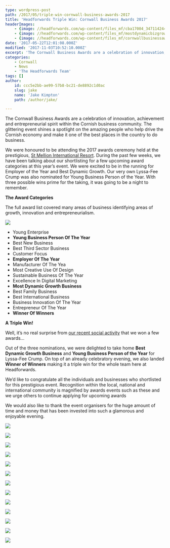 ```yaml
---
type: wordpress-post
path: /2017/05/triple-win-cornwall-business-awards-2017
title: 'Headforwards Triple Win: Cornwall Business Awards 2017'
headerImages:
    - {image: //headforwards.com/wp-content/files_mf/cba17004_34711424496_o.jpg, text: 'A Triple Win at Cornwall Business Awards 2017'}
    - {image: //headforwards.com/wp-content/files_mf/mostdynamicbizgrowthheadforwards_33942464693_o.jpg, text: 'A Triple Win at Cornwall Business Awards 2017'}
    - {image: //headforwards.com/wp-content/files_mf/cornwallbusinessawards_34750934435_o.jpg, text: 'A Triple Win at Cornwall Business Awards 2017'}
date: '2017-05-22T12:01:08.000Z'
modified: '2017-11-03T10:52:10.000Z'
excerpt: 'The Cornwall Business Awards are a celebration of innovation, achievement and entrepreneurial spirit within the Cornish business community. The glittering event shines a spotlight on the amazing people who help drive the Cornish economy and make it one of the best places in the country to do business. We were honoured to be attending the …'
categories:
    - Cornwall
    - News
    - 'The Headforwards Team'
tags: []
author:
    id: ccc5e2bb-ae99-57b8-bc21-de8892c1d0ac
    slug: jake
    name: 'Jake Kimpton'
    path: /author/jake/

---
```

The Cornwall Business Awards are a celebration of innovation, achievement and entrepreneurial spirit within the Cornish business community. The glittering event shines a spotlight on the amazing people who help drive the Cornish economy and make it one of the best places in the country to do business.

We were honoured to be attending the 2017 awards ceremony held at the prestigious, [St Mellion International Resort](http://st-mellion.co.uk/). During the past few weeks, we have been talking about our shortlisting for a few upcoming award categories at this year’s event. We were excited to be in the running for Employer of the Year and Best Dynamic Growth. Our very own Lyssa-Fee Crump was also nominated for Young Business Person of the Year. With three possible wins prime for the taking, it was going to be a night to remember.

**The Award Categories**

The full award list covered many areas of business identifying areas of growth, innovation and entrepreneurialism.

**![](//headforwards.com/wp-content/uploads/2017/05/cba17-004_34711424496_o.jpg)**

*   Young Enterprise
*   **Young Business Person Of The Year**
*   Best New Business
*   Best Third Sector Business
*   Customer Focus
*   **Employer Of The Year**
*   Manufacturer Of The Yea
*   Most Creative Use Of Design
*   Sustainable Business Of The Year
*   Excellence In Digital Marketing
*   **Most Dynamic Growth Business**
*   Best Family Business
*   Best International Business
*   Business Innovation Of The Year
*   Entrepreneur Of The Year
*   **Winner Of Winners**

**A Triple Win!**

Well, it’s no real surprise from [our recent social activity](https://twitter.com/search?l=&q=%23cba17%20from%3Aheadforwards%20near%3A%22Redruth%2C%20England%22%20within%3A15mi&src=typd) that we won a few awards…

Out of the three nominations, we were delighted to take home **Best Dynamic Growth Business** and **Young Business Person of the Year** for Lyssa-Fee Crump. On top of an already celebratory evening, we also landed **Winner of Winners** making it a triple win for the whole team here at Headforwards.

We’d like to congratulate all the individuals and businesses who shortlisted for this prestigious event. Recognition within the local, national and international community is magnified by awards events such as these and we urge others to continue applying for upcoming awards

We would also like to thank the event organisers for the huge amount of time and money that has been invested into such a glamorous and enjoyable evening.

<section class="gallery">

![](//headforwards.com/wp-content/uploads/2017/05/cornwall-business-awards_33908587384_o-1.jpg)

![](//headforwards.com/wp-content/uploads/2017/05/cba17-005_34619842851_o.jpg)

![](//headforwards.com/wp-content/uploads/2017/05/cornwall-business-awards_33908588844_o.jpg)

![](//headforwards.com/wp-content/uploads/2017/05/matt-dawson_34619808531_o.jpg)

![](//headforwards.com/wp-content/uploads/2017/05/mike-king-cdc-md_33909226764_o-1.jpg)

![](//headforwards.com/wp-content/uploads/2017/05/cornwall-business-awards_34619153701_o.jpg)

![](//headforwards.com/wp-content/uploads/2017/05/cornwall-business-awards_33908587674_o-1.jpg)

![](//headforwards.com/wp-content/uploads/2017/05/cornwall-business-awards_34750934435_o.jpg)

![](//headforwards.com/wp-content/uploads/2017/05/IMG_2190.jpg)

![](//headforwards.com/wp-content/uploads/2017/05/winner-of-winners-headforwards_34751572005_o.jpg)

![](//headforwards.com/wp-content/uploads/2017/05/cornwall-business-awards_33941819943_o-1.jpg)

![](//headforwards.com/wp-content/uploads/2017/05/young-business-person-lyssa-fee-crump-headforwards_34751559705_o-1.jpg)

![](//headforwards.com/wp-content/uploads/2017/05/IMG_2215.jpg)

</section>

